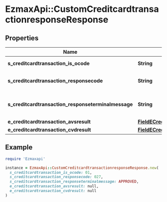 # EzmaxApi::CustomCreditcardtransactionresponseResponse

## Properties

| Name | Type | Description | Notes |
| ---- | ---- | ----------- | ----- |
| **s_creditcardtransaction_is_ocode** | **String** | The ISO code |  |
| **s_creditcardtransaction_responsecode** | **String** | The response code |  |
| **s_creditcardtransaction_responseterminalmessage** | **String** | The terminal response message |  |
| **e_creditcardtransaction_avsresult** | [**FieldECreditcardtransactionAvsresult**](FieldECreditcardtransactionAvsresult.md) |  | [optional] |
| **e_creditcardtransaction_cvdresult** | [**FieldECreditcardtransactionCvdresult**](FieldECreditcardtransactionCvdresult.md) |  | [optional] |

## Example

```ruby
require 'Ezmaxapi'

instance = EzmaxApi::CustomCreditcardtransactionresponseResponse.new(
  s_creditcardtransaction_is_ocode: 01,
  s_creditcardtransaction_responsecode: 027,
  s_creditcardtransaction_responseterminalmessage: APPROVED,
  e_creditcardtransaction_avsresult: null,
  e_creditcardtransaction_cvdresult: null
)
```

